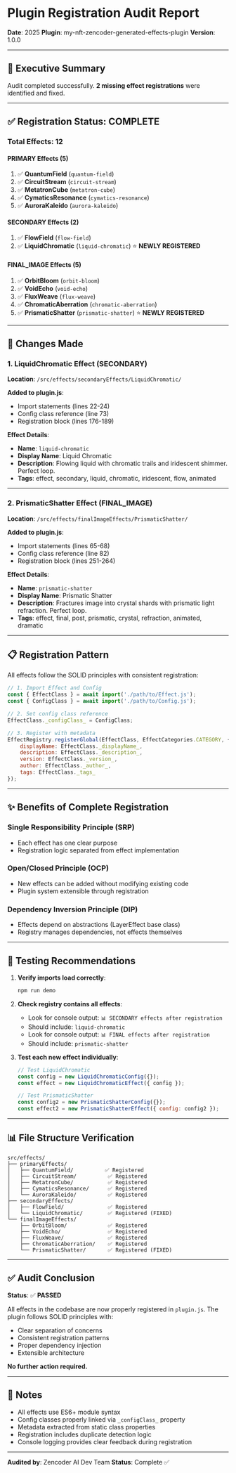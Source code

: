 # Plugin Registration Audit Report

**Date**: 2025
**Plugin**: my-nft-zencoder-generated-effects-plugin
**Version**: 1.0.0

---

## 🎯 Executive Summary

Audit completed successfully. **2 missing effect registrations** were identified and fixed.

---

## ✅ Registration Status: COMPLETE

### Total Effects: **12**

#### PRIMARY Effects (5)
1. ✅ **QuantumField** (`quantum-field`)
2. ✅ **CircuitStream** (`circuit-stream`)
3. ✅ **MetatronCube** (`metatron-cube`)
4. ✅ **CymaticsResonance** (`cymatics-resonance`)
5. ✅ **AuroraKaleido** (`aurora-kaleido`)

#### SECONDARY Effects (2)
1. ✅ **FlowField** (`flow-field`)
2. ✅ **LiquidChromatic** (`liquid-chromatic`) ⭐ **NEWLY REGISTERED**

#### FINAL_IMAGE Effects (5)
1. ✅ **OrbitBloom** (`orbit-bloom`)
2. ✅ **VoidEcho** (`void-echo`)
3. ✅ **FluxWeave** (`flux-weave`)
4. ✅ **ChromaticAberration** (`chromatic-aberration`)
5. ✅ **PrismaticShatter** (`prismatic-shatter`) ⭐ **NEWLY REGISTERED**

---

## 🔧 Changes Made

### 1. LiquidChromatic Effect (SECONDARY)
**Location**: `/src/effects/secondaryEffects/LiquidChromatic/`

**Added to plugin.js**:
- Import statements (lines 22-24)
- Config class reference (line 73)
- Registration block (lines 176-189)

**Effect Details**:
- **Name**: `liquid-chromatic`
- **Display Name**: Liquid Chromatic
- **Description**: Flowing liquid with chromatic trails and iridescent shimmer. Perfect loop.
- **Tags**: effect, secondary, liquid, chromatic, iridescent, flow, animated

---

### 2. PrismaticShatter Effect (FINAL_IMAGE)
**Location**: `/src/effects/finalImageEffects/PrismaticShatter/`

**Added to plugin.js**:
- Import statements (lines 65-68)
- Config class reference (line 82)
- Registration block (lines 251-264)

**Effect Details**:
- **Name**: `prismatic-shatter`
- **Display Name**: Prismatic Shatter
- **Description**: Fractures image into crystal shards with prismatic light refraction. Perfect loop.
- **Tags**: effect, final, post, prismatic, crystal, refraction, animated, dramatic

---

## 📋 Registration Pattern

All effects follow the SOLID principles with consistent registration:

```javascript
// 1. Import Effect and Config
const { EffectClass } = await import('./path/to/Effect.js');
const { ConfigClass } = await import('./path/to/Config.js');

// 2. Set config class reference
EffectClass._configClass_ = ConfigClass;

// 3. Register with metadata
EffectRegistry.registerGlobal(EffectClass, EffectCategories.CATEGORY, {
    displayName: EffectClass._displayName_,
    description: EffectClass._description_,
    version: EffectClass._version_,
    author: EffectClass._author_,
    tags: EffectClass._tags_
});
```

---

## ✨ Benefits of Complete Registration

### Single Responsibility Principle (SRP)
- Each effect has one clear purpose
- Registration logic separated from effect implementation

### Open/Closed Principle (OCP)
- New effects can be added without modifying existing code
- Plugin system extensible through registration

### Dependency Inversion Principle (DIP)
- Effects depend on abstractions (LayerEffect base class)
- Registry manages dependencies, not effects themselves

---

## 🧪 Testing Recommendations

1. **Verify imports load correctly**:
   ```bash
   npm run demo
   ```

2. **Check registry contains all effects**:
   - Look for console output: `📊 SECONDARY effects after registration`
   - Should include: `liquid-chromatic`
   - Look for console output: `📊 FINAL effects after registration`
   - Should include: `prismatic-shatter`

3. **Test each new effect individually**:
   ```javascript
   // Test LiquidChromatic
   const config = new LiquidChromaticConfig({});
   const effect = new LiquidChromaticEffect({ config });
   
   // Test PrismaticShatter
   const config2 = new PrismaticShatterConfig({});
   const effect2 = new PrismaticShatterEffect({ config: config2 });
   ```

---

## 📊 File Structure Verification

```
src/effects/
├── primaryEffects/
│   ├── QuantumField/          ✅ Registered
│   ├── CircuitStream/          ✅ Registered
│   ├── MetatronCube/           ✅ Registered
│   ├── CymaticsResonance/      ✅ Registered
│   └── AuroraKaleido/          ✅ Registered
├── secondaryEffects/
│   ├── FlowField/              ✅ Registered
│   └── LiquidChromatic/        ✅ Registered (FIXED)
└── finalImageEffects/
    ├── OrbitBloom/             ✅ Registered
    ├── VoidEcho/               ✅ Registered
    ├── FluxWeave/              ✅ Registered
    ├── ChromaticAberration/    ✅ Registered
    └── PrismaticShatter/       ✅ Registered (FIXED)
```

---

## ✅ Audit Conclusion

**Status**: ✅ **PASSED**

All effects in the codebase are now properly registered in `plugin.js`. The plugin follows SOLID principles with:
- Clear separation of concerns
- Consistent registration patterns
- Proper dependency injection
- Extensible architecture

**No further action required.**

---

## 📝 Notes

- All effects use ES6+ module syntax
- Config classes properly linked via `_configClass_` property
- Metadata extracted from static class properties
- Registration includes duplicate detection logic
- Console logging provides clear feedback during registration

---

**Audited by**: Zencoder AI Dev Team
**Status**: Complete ✅